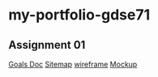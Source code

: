 # my-portfolio-gdse71

## Assignment 01

[Goals Doc](https://docs.google.com/document/d/1q7m_kzQCwmbH4eeXmptrsAShWXIGpRgH4KIeiqtFdXs/edit?usp=sharing)
[Sitemap](https://www.gloomaps.com/9Qn9WHlF6D)
[wireframe](https://drive.google.com/file/d/1DUfvs3964xKNQmbin2ZQAnJZCr1NntrL/view?usp=sharing)
[Mockup]()